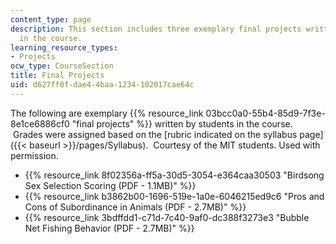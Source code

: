 ```yaml
---
content_type: page
description: This section includes three exemplary final projects written by students
  in the course.
learning_resource_types:
- Projects
ocw_type: CourseSection
title: Final Projects
uid: d627ff0f-dae4-4baa-1234-102017cae64c
---
```


The following are exemplary {{% resource_link 03bcc0a0-55b4-85d9-7f3e-8e1ce6886cf0 "final projects" %}} written by students in the course.  Grades were assigned based on the [rubric indicated on the syllabus page]({{< baseurl >}}/pages/Syllabus).  Courtesy of the MIT students. Used with permission.

*   {{% resource_link 8f02356a-ff5a-30d5-3054-e364caa30503 "Birdsong Sex Selection Scoring (PDF - 1.1MB)" %}}
*   {{% resource_link b3862b00-1696-519e-1a0e-6046215ed9c6 "Pros and Cons of Subordinance in Animals (PDF - 2.7MB)" %}}
*   {{% resource_link 3bdffdd1-c71d-7c40-9af0-dc388f3273e3 "Bubble Net Fishing Behavior (PDF - 2.7MB)" %}}